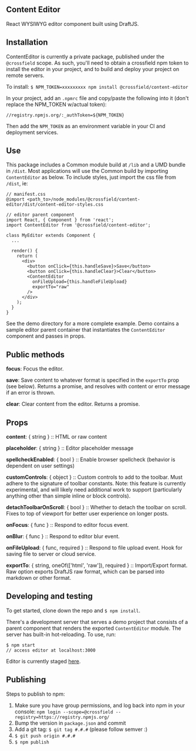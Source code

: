 ## Content Editor
React WYSIWYG editor component built using DraftJS.


## Installation
ContentEditor is currently a private package, published under the `@crossfield` scope. As such, you'll need to obtain a crossfield npm token to install the editor in your project, and to build and deploy your project on remote servers. 

To install:
`$ NPM_TOKEN=xxxxxxxxx npm install @crossfield/content-editor`

In your project, add an `.npmrc` file and copy/paste the following into it (don't replace the NPM_TOKEN w/actual token):
```
//registry.npmjs.org/:_authToken=${NPM_TOKEN}
```
Then add the `NPM_TOKEN` as an environment variable in your CI and deployment services.


## Use
This package includes a Common module build at `/lib` and a UMD bundle in `/dist`. Most applications will use the Common build by importing `ContentEditor` as below. To include styles, just import the css file from `/dist`, ie:
```
// manifest.css
@import <path_to>/node_modules/@crossfield/content-editor/dist/content-editor-styles.css
```

```
// editor parent component
import React, { Component } from 'react';
import ContentEditor from '@crossfield/content-editor';

class MyEditor extends Component {
  ...

  render() {
    return (
      <div>
        <button onClick={this.handleSave}>Save</button>
        <button onClick={this.handleClear}>Clear</button>
        <ContentEditor
          onFileUpload={this.handleFileUpload}
          exportTo="raw"
        />
      </div>
    );
  }
}
```

See the demo directory for a more complete example. Demo contains a sample editor parent container that instantiates the `ContentEditor` component and passes in props.


## Public methods
__focus__: Focus the editor.

__save__: Save content to whatever format is specified in the `exportTo` prop (see below). Returns a promise, and resolves with content or error message if an error is thrown.

__clear__: Clear content from the editor. Returns a promise.


## Props
__content__: { string } :: HTML or raw content

__placeholder__: { string } :: Editor placeholder message

__spellcheckEnabled__: { bool } :: Enable browser spellcheck (behavior is dependent on user settings)

__customControls__: { object } :: Custom controls to add to the toolbar. Must adhere to the signature of toolbar constants. Note: this feature is currently experimental, and will likely need additional work to support (particularly anything other than simple inline or block controls).

__detachToolbarOnScroll__: { bool } :: Whether to detach the toolbar on scroll. Fixes to top of viewport for better user experience on longer posts.

__onFocus__: { func } :: Respond to editor focus event.

__onBlur__: { func } :: Respond to editor blur event.

__onFileUpload__: { func, required } :: Respond to file upload event. Hook for saving file to server or cloud service.

__exportTo__: { string, oneOf(['html', 'raw']), required } :: Import/Export format. Raw option exports DraftJS raw format, which can be parsed into markdown or other format.


## Developing and testing
To get started, clone down the repo and ```$ npm install```.

There's a development server that serves a demo project that consists of a parent component that renders the exported `ContentEditor` module.
The server has built-in hot-reloading.
To use, run:

```
$ npm start
// access editor at localhost:3000
```
Editor is currently staged [here](https://stagingeditor-niennloxtd.now.sh/).


## Publishing
Steps to publish to npm:
1. Make sure you have group permissions, and log back into npm in your console:
  `npm login --scope=@crossfield --registry=https://registry.npmjs.org/`
2. Bump the version in `package.json` and commit
3. Add a git tag: `$ git tag #.#.#` (please follow semver :)
4. `$ git push origin #.#.#`
5. `$ npm publish`

